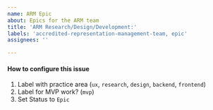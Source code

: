 ```yaml
---
name: ARM Epic
about: Epics for the ARM team
title: 'ARM Research/Design/Development:'
labels: 'accredited-representation-management-team, epic'
assignees: ''

---
```


#### How to configure this issue
1. Label with practice area (`ux`, `research`, `design`, `backend`, `frontend`)
2. Label for MVP work? (`mvp`)
3. Set Status to `Epic`
